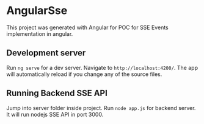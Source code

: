 # AngularSse

This project was generated with Angular for POC for SSE Events implementation in angular.

## Development server

Run `ng serve` for a dev server. Navigate to `http://localhost:4200/`. The app will automatically reload if you change any of the source files.

## Running Backend SSE API

Jump into server folder inside project. Run `node app.js` for backend server. It will run nodejs SSE API in port 3000.